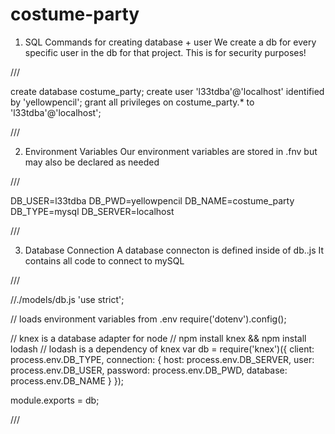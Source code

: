 # costume-party

1. SQL Commands for creating database + user
We create a db for every specific user in the db for that project. This is for security purposes!

/// 

create database costume_party;
create user 'l33tdba'@'localhost' identified by 'yellowpencil';
grant all privileges on costume_party.* to 'l33tdba'@'localhost';

///

2. Environment Variables
Our environment variables are stored in .fnv but may also be declared as needed


///

DB_USER=l33tdba
DB_PWD=yellowpencil
DB_NAME=costume_party
DB_TYPE=mysql
DB_SERVER=localhost

///

3. Database Connection
A database connecton is defined inside of db..js It contains all code to connect to mySQL

///

//./models/db.js
'use strict';

// loads environment variables from .env
require('dotenv').config();

// knex is a database adapter for node
// npm install knex && npm install lodash
// lodash is a dependency of knex
var db = require('knex')({
  client: process.env.DB_TYPE,
  connection: {
    host: process.env.DB_SERVER,
    user: process.env.DB_USER,
    password: process.env.DB_PWD,
    database: process.env.DB_NAME
  }
});

module.exports = db;




///
